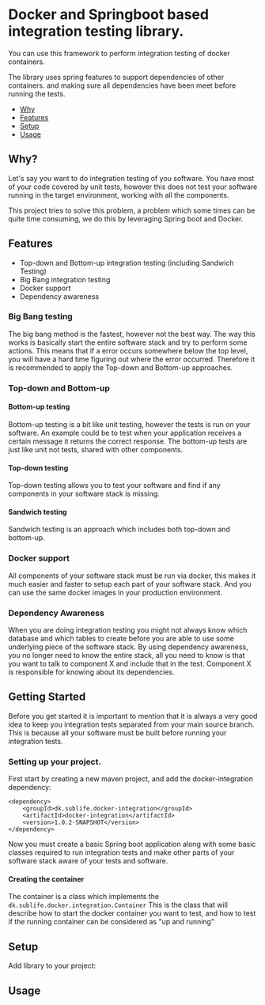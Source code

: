 # Docker and Springboot based integration testing library.
You can use this framework to perform integration testing of docker containers.
 
The library uses spring features to support dependencies of other containers. and
making sure all dependencies have been meet before running the tests.

* [Why](#why)
* [Features](#why)
* [Setup](#setup)
* [Usage](#usage)

## Why?
Let's say you want to do integration testing of you software. You have most of
your code covered by unit tests, however this does not test your software running
in the target environment, working with all the components.

This project tries to solve this problem, a problem which some times can be quite
time consuming, we do this by leveraging Spring boot and Docker.

## Features
 - Top-down and Bottom-up integration testing (including Sandwich Testing)
 - Big Bang integration testing
 - Docker support
 - Dependency awareness

### Big Bang testing
The big bang method is the fastest, however not the best way. The way this works
is basically start the entire software stack and try to perform some actions. 
This means that if a error occurs somewhere below the top level, you will have a
hard time figuring out where the error occurred. Therefore it is recommended to
apply the Top-down and Bottom-up approaches.
 
### Top-down and Bottom-up
#### Bottom-up testing
Bottom-up testing is a bit like unit testing, however the tests is run on your
software. An example could be to test when your application receives a certain
message it returns the correct response. The bottom-up tests are just like unit
not tests, shared with other components.

#### Top-down testing
Top-down testing allows you to test your software and find if any components in 
your software stack is missing.

#### Sandwich testing
Sandwich testing is an approach which includes both top-down and bottom-up.

### Docker support
All components of your software stack must be run via docker, this makes it much
easier and faster to setup each part of your software stack. And you can use the
same docker images in your production environment.

### Dependency Awareness
When you are doing integration testing you might not always know which database
and which tables to create before you are able to use some underlying piece of
the software stack. By using dependency awareness, you no longer need to know
the entire stack, all you need to know is that you want to talk to component X
and include that in the test. Component X is responsible for knowing about its
dependencies.

## Getting Started
Before you get started it is important to mention that it is always a very good
idea to keep you integration tests separated from your main source branch. This
is because all your software must be built before running your integration tests.

### Setting up your project.
First start by creating a new maven project, and add the docker-integration 
dependency:

	<dependency>
		<groupId>dk.sublife.docker-integration</groupId>
		<artifactId>docker-integration</artifactId>
		<version>1.0.2-SNAPSHOT</version>
	</dependency>

Now you must create a basic Spring boot application along with some basic classes
required to run integration tests and make other parts of your software stack aware
of your tests and software.

#### Creating the container
The container is a class which implements the `dk.sublife.docker.integration.Container`
This is the class that will describe how to start the docker container you want to
test, and how to test if the running container can be considered as "up and running"


## Setup
Add library to your project:


## Usage
